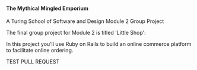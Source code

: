 #### The Mythical Mingled Emporium 
A Turing School of Software and Design Module 2 Group Project

The final group project for Module 2 is titled 'Little Shop':  

In this project you’ll use Ruby on Rails to build an online commerce platform to facilitate online ordering.

TEST PULL REQUEST
